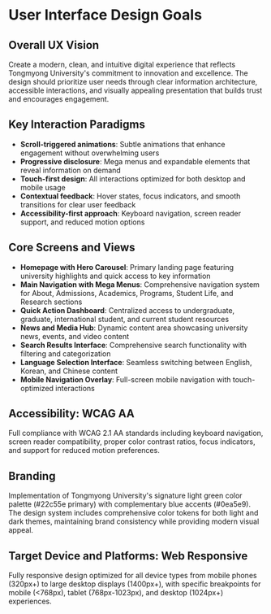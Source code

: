 # User Interface Design Goals

## Overall UX Vision
Create a modern, clean, and intuitive digital experience that reflects Tongmyong University's commitment to innovation and excellence. The design should prioritize user needs through clear information architecture, accessible interactions, and visually appealing presentation that builds trust and encourages engagement.

## Key Interaction Paradigms
- **Scroll-triggered animations**: Subtle animations that enhance engagement without overwhelming users
- **Progressive disclosure**: Mega menus and expandable elements that reveal information on demand
- **Touch-first design**: All interactions optimized for both desktop and mobile usage
- **Contextual feedback**: Hover states, focus indicators, and smooth transitions for clear user feedback
- **Accessibility-first approach**: Keyboard navigation, screen reader support, and reduced motion options

## Core Screens and Views
- **Homepage with Hero Carousel**: Primary landing page featuring university highlights and quick access to key information
- **Main Navigation with Mega Menus**: Comprehensive navigation system for About, Admissions, Academics, Programs, Student Life, and Research sections
- **Quick Action Dashboard**: Centralized access to undergraduate, graduate, international student, and current student resources
- **News and Media Hub**: Dynamic content area showcasing university news, events, and video content
- **Search Results Interface**: Comprehensive search functionality with filtering and categorization
- **Language Selection Interface**: Seamless switching between English, Korean, and Chinese content
- **Mobile Navigation Overlay**: Full-screen mobile navigation with touch-optimized interactions

## Accessibility: WCAG AA
Full compliance with WCAG 2.1 AA standards including keyboard navigation, screen reader compatibility, proper color contrast ratios, focus indicators, and support for reduced motion preferences.

## Branding
Implementation of Tongmyong University's signature light green color palette (#22c55e primary) with complementary blue accents (#0ea5e9). The design system includes comprehensive color tokens for both light and dark themes, maintaining brand consistency while providing modern visual appeal.

## Target Device and Platforms: Web Responsive
Fully responsive design optimized for all device types from mobile phones (320px+) to large desktop displays (1400px+), with specific breakpoints for mobile (<768px), tablet (768px-1023px), and desktop (1024px+) experiences.
